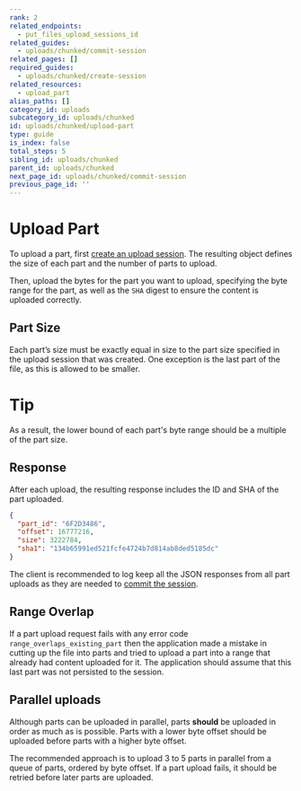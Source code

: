 ```yaml
---
rank: 2
related_endpoints:
  - put_files_upload_sessions_id
related_guides:
  - uploads/chunked/commit-session
related_pages: []
required_guides:
  - uploads/chunked/create-session
related_resources:
  - upload_part
alias_paths: []
category_id: uploads
subcategory_id: uploads/chunked
id: uploads/chunked/upload-part
type: guide
is_index: false
total_steps: 5
sibling_id: uploads/chunked
parent_id: uploads/chunked
next_page_id: uploads/chunked/commit-session
previous_page_id: ''
---
```


# Upload Part

To upload a part, first [create an upload session][createsession]. The resulting
object defines the size of each part and the number of parts to upload.

Then, upload the bytes for the part you want to upload, specifying the byte
range for the part, as well as the `SHA` digest to ensure the content is
uploaded correctly.

<Samples id='put_files_upload_sessions_id' >

</Samples>

## Part Size

Each part’s size must be exactly equal in size to the part size specified in the
upload session that was created. One exception is the last part of the file, as
this is allowed to be smaller.

<Message>

# Tip

As a result, the lower bound of each part's byte range should be
a multiple of the part size.

</Message>

## Response

After each upload, the resulting response includes the ID and SHA of the part
uploaded.

```json
{
  "part_id": "6F2D3486",
  "offset": 16777216,
  "size": 3222784,
  "sha1": "134b65991ed521fcfe4724b7d814ab8ded5185dc"
}
```

<Message warning>

The client is recommended to log keep all the JSON responses from all part
uploads as they are needed to [commit the session][commit].

</Message>

## Range Overlap

If a part upload request fails with any error code
`range_overlaps_existing_part` then the application made a mistake in cutting up
the file into parts and tried to upload a part into a range that already had
content uploaded for it. The application should assume that this last part was not
persisted to the session.

## Parallel uploads

Although parts can be uploaded in parallel, parts **should** be uploaded in
order as much as is possible. Parts with a lower byte offset should be uploaded
before parts with a higher byte offset.

The recommended approach is to upload 3 to 5 parts in parallel from a queue
of parts, ordered by byte offset. If a part upload fails, it should be retried
before later parts are uploaded.

[commit]: g://uploads/chunked/commit-session
[createsession]: g://uploads/chunked/create-session
